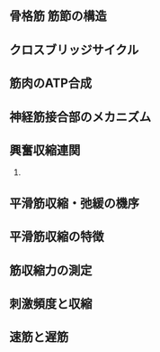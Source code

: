 ## 骨格筋 筋節の構造
## クロスブリッジサイクル
## 筋肉のATP合成
## 神経筋接合部のメカニズム
## 興奮収縮連関
1. 
## 平滑筋収縮・弛緩の機序
## 平滑筋収縮の特徴
## 筋収縮力の測定
## 刺激頻度と収縮
## 速筋と遅筋